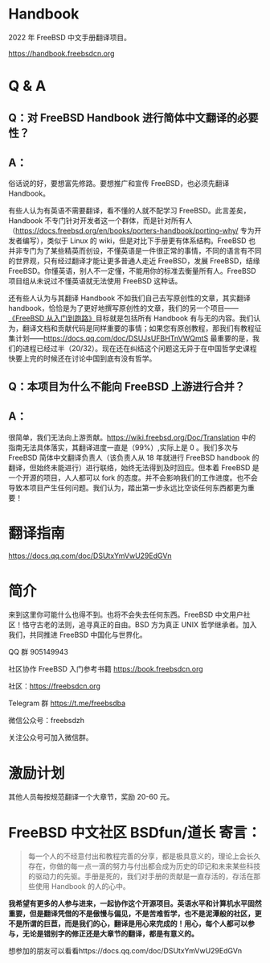 # Handbook
2022 年 FreeBSD 中文手册翻译项目。

https://handbook.freebsdcn.org

# Q & A

## Q：对 FreeBSD Handbook 进行简体中文翻译的必要性？

## A：

俗话说的好，要想富先修路。要想推广和宣传 FreeBSD，也必须先翻译Handbook。

有些人认为有英语不需要翻译，看不懂的人就不配学习 FreeBSD。此言差矣，Handbook 不专门针对开发者这一个群体，而是针对所有人（https://docs.freebsd.org/en/books/porters-handbook/porting-why/ 专为开发者编写），类似于 Linux 的 wiki，但是对比下手册更有体系结构。FreeBSD 也并非专门为了某些精英而创设，不懂英语是一件很正常的事情，不同的语言有不同的世界观，只有经过翻译才能让更多普通人走近 FreeBSD，发展 FreeBSD，结缘 FreeBSD。你懂英语，别人不一定懂，不能用你的标准去衡量所有人。FreeBSD 项目组从未说过不懂英语就无法使用 FreeBSD 这种话。

还有些人认为与其翻译 Handbook 不如我们自己去写原创性的文章，其实翻译handbook，恰恰是为了更好地撰写原创性的文章，我们的另一个项目——[《FreeBSD 从入门到跑路》](https://github.com/FreeBSD-Ask/FreeBSD-Ask)目标就是包括所有 Handbook 有与无的内容。我们认为，翻译文档和贡献代码是同样重要的事情；如果您有原创教程，那我们有教程征集计划——https://docs.qq.com/doc/DSUJsUFBHTnVWQmtS
最重要的是，我们的进程已经过半（20/32）。现在还在纠结这个问题这无异于在中国哲学史课程快要上完的时候还在讨论中国到底有没有哲学。

## Q：本项目为什么不能向 FreeBSD 上游进行合并？

## A：

很简单，我们无法向上游贡献。https://wiki.freebsd.org/Doc/Translation 中的指南无法具体落实，其翻译进度一直是（99%）,实际上是 0 。我们多次与 FreeBSD 简体中文翻译负责人（该负责人从 18 年就进行 FreeBSD handbook 的翻译，但始终未能进行）进行联络，始终无法得到及时回应。但本着 FreeBSD 是一个开源的项目，人人都可以 fork 的态度。并不会影响我们的工作进度。也不会导致本项目产生任何问题。我们认为，踏出第一步永远比空谈任何东西都更为重要！



# 翻译指南

https://docs.qq.com/doc/DSUtxYmVwU29EdGVn

# 简介
来到这里你可能什么也得不到。也将不会失去任何东西。FreeBSD 中文用户社区！恪守古老的法则，追寻真正的自由。BSD 方为真正 UNIX 哲学继承者。加入我们，共同推进 FreeBSD 中国化与世界化。

QQ 群 905149943

社区协作 FreeBSD 入门参考书籍 https://book.freebsdcn.org

社区：https://freebsdcn.org

Telegram 群 https://t.me/freebsdba

微信公众号：freebsdzh

关注公众号可加入微信群。

# 激励计划

其他人员每按规范翻译一个大章节，奖励 20-60 元。

# FreeBSD 中文社区 BSDfun/道长 寄言：
>每一个人的不经意付出和教程完善的分享，都是极具意义的，理论上会长久存在，你做的每一点一滴的努力与付出都会成为历史的印记和未来某些科技的驱动力的先驱。手册是死的，我们对手册的贡献是一直存活的，存活在那些使用 Handbook 的人的心中。

**我希望有更多的人参与进来，一起协作这个开源项目。英语水平和计算机水平固然重要，但是翻译凭借的不是傲慢与偏见，不是苦难哲学，也不是泥潭般的社区，更不是所谓的巨苣，而是我们的心，翻译是用心来完成的！用心，每个人都可以参与，无论是错别字的修正还是大章节的翻译，都是有意义的。**

想参加的朋友可以看看https://docs.qq.com/doc/DSUtxYmVwU29EdGVn


